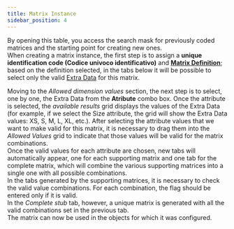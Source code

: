 ```yaml
---
title: Matrix Instance 
sidebar_position: 4
---
```


By opening this table, you access the search mask for previously coded matrices and the starting point for creating new ones.        
When creating a matrix instance, the first step is to assign a **unique identification code (Codice univoco identificativo)** and **[Matrix Definition](/docs/configurations/tables/CPQ/matrices-definition)**; based on the definition selected, in the tabs below it will be possible to select only the valid [Extra Data](/docs/configurations/utility/extra-data/extradata/search-extradata) for this matrix.

Moving to the *Allowed dimension values* section, the next step is to select, one by one, the Extra Data from the **Atribute** combo box. Once the attribute is selected, the *available results* grid displays the values of the Extra Data (for example, if we select the Size attribute, the grid will show the Extra Data values: XS, S, M, L, XL, etc.). After selecting the attribute values that we want to make valid for this matrix, it is necessary to drag them into the *Allowed Values* grid to indicate that those values will be valid for the matrix combinations.        
Once the valid values for each attribute are chosen, new tabs will automatically appear, one for each supporting matrix and one tab for the complete matrix, which will combine the various supporting matrices into a single one with all possible combinations.        
In the tabs generated by the supporting matrices, it is necessary to check the valid value combinations. For each combination, the flag should be entered only if it is valid.        
In the *Complete stub* tab, however, a unique matrix is generated with all the valid combinations set in the previous tab.      
The matrix can now be used in the objects for which it was configured.